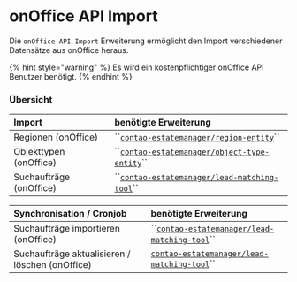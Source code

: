 # onOffice API Import

Die `onOffice API Import` Erweiterung ermöglicht den Import verschiedener Datensätze aus onOffice heraus.

{% hint style="warning" %}
Es wird ein kostenpflichtiger onOffice API Benutzer benötigt.
{% endhint %}

### Übersicht

| Import | benötigte Erweiterung |
| :--- | :--- |
| Regionen \(onOffice\) | \`\`[`contao-estatemanager/region-entity`](https://github.com/contao-estatemanager/region-entity)\`\` |
| Objekttypen \(onOffice\) | \`\`[`contao-estatemanager/object-type-entity`](https://github.com/contao-estatemanager/object-type-entity)\`\` |
| Suchaufträge \(onOffice\) | \`\`[`contao-estatemanager/lead-matching-tool`](https://github.com/contao-estatemanager/lead-matching-tool)\`\` |

| Synchronisation / Cronjob | benötigte Erweiterung |
| :--- | :--- |
| Suchaufträge importieren \(onOffice\) | \`\`[`contao-estatemanager/lead-matching-tool`](https://github.com/contao-estatemanager/lead-matching-tool)\`\` |
| Suchaufträge aktualisieren / löschen \(onOffice\) | [`contao-estatemanager/lead-matching-tool`](https://github.com/contao-estatemanager/lead-matching-tool)\`\` |

